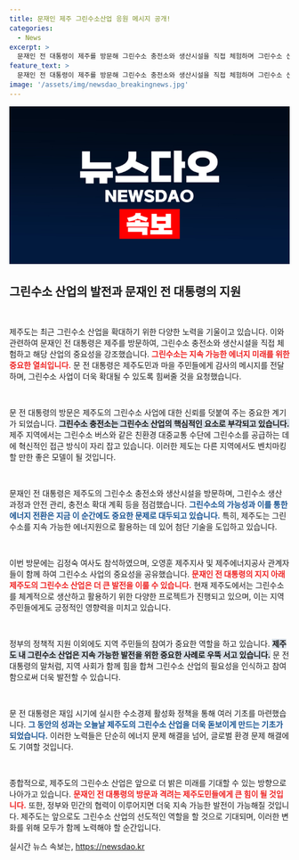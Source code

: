 ```yaml
---
title: 문재인 제주 그린수소산업 응원 메시지 공개!
categories:
  - News
excerpt: >
  문재인 전 대통령이 제주를 방문해 그린수소 충전소와 생산시설을 직접 체험하며 그린수소 산업 확대를 격려했습니다. 친환경 에너지 정책에 대한 지속적인 지지를 요청한 그의 발언은 제주도의 그린수소 사업에 큰 힘이 될 것으로 기대됩니다.
feature_text: >
  문재인 전 대통령이 제주를 방문해 그린수소 충전소와 생산시설을 직접 체험하며 그린수소 산업 확대를 격려했습니다. 친환경 에너지 정책에 대한 지속적인 지지를 요청한 그의 발언은 제주도의 그린수소 사업에 큰 힘이 될 것으로 기대됩니다.
image: '/assets/img/newsdao_breakingnews.jpg'
---
```


<p><img src="/assets/img/newsdao_breakingnews.jpg" alt="ranknews 속보" /></p>

<h2 data-ke-size="size26">그린수소 산업의 발전과 문재인 전 대통령의 지원</h2>

<p data-ke-size="size16">&nbsp;</p>

<p>제주도는 최근 그린수소 산업을 확대하기 위한 다양한 노력을 기울이고 있습니다. 이와 관련하여 문재인 전 대통령은 제주를 방문하여, 그린수소 충전소와 생산시설을 직접 체험하고 해당 산업의 중요성을 강조했습니다. <b><span style="color: #ee2323;">그린수소는 지속 가능한 에너지 미래를 위한 중요한 열쇠입니다.</span></b> 문 전 대통령은 제주도민과 마을 주민들에게 감사의 메시지를 전달하며, 그린수소 사업이 더욱 확대될 수 있도록 힘써줄 것을 요청했습니다.</p>

<p data-ke-size="size16">&nbsp;</p>

<p>문 전 대통령의 방문은 제주도의 그린수소 사업에 대한 신뢰를 덧붙여 주는 중요한 계기가 되었습니다. <b><span style="background-color: #21538527;">그린수소 충전소는 그린수소 산업의 핵심적인 요소로 부각되고 있습니다.</span></b> 제주 지역에서는 그린수소 버스와 같은 친환경 대중교통 수단에 그린수소를 공급하는 데에 혁신적인 접근 방식이 자리 잡고 있습니다. 이러한 제도는 다른 지역에서도 벤치마킹할 만한 좋은 모델이 될 것입니다.</p>

<p data-ke-size="size16">&nbsp;</p>

<p>문재인 전 대통령은 제주도의 그린수소 충전소와 생산시설을 방문하며, 그린수소 생산 과정과 안전 관리, 충전소 확대 계획 등을 점검했습니다. <b><span style="color: #1a5490;">그린수소의 가능성과 이를 통한 에너지 전환은 지금 이 순간에도 중요한 문제로 대두되고 있습니다.</span></b> 특히, 제주도는 그린수소를 지속 가능한 에너지원으로 활용하는 데 있어 첨단 기술을 도입하고 있습니다.</p>

<p data-ke-size="size16">&nbsp;</p>

<p>이번 방문에는 김정숙 여사도 참석하였으며, 오영훈 제주지사 및 제주에너지공사 관계자들이 함께 하여 그린수소 사업의 중요성을 공유했습니다. <b><span style="color: #ee2323;">문재인 전 대통령의 지지 아래 제주도의 그린수소 산업은 더 큰 발전을 이룰 수 있습니다.</span></b> 현재 제주도에서는 그린수소를 체계적으로 생산하고 활용하기 위한 다양한 프로젝트가 진행되고 있으며, 이는 지역 주민들에게도 긍정적인 영향력을 미치고 있습니다.</p>

<p data-ke-size="size16">&nbsp;</p>

<p>정부의 정책적 지원 이외에도 지역 주민들의 참여가 중요한 역할을 하고 있습니다. <b><span style="background-color: #21538527;">제주도 내 그린수소 산업은 지속 가능한 발전을 위한 중요한 사례로 우뚝 서고 있습니다.</span></b> 문 전 대통령의 말처럼, 지역 사회가 함께 힘을 합쳐 그린수소 산업의 필요성을 인식하고 참여함으로써 더욱 발전할 수 있습니다.</p>

<p data-ke-size="size16">&nbsp;</p>

<p>문 전 대통령은 재임 시기에 실시한 수소경제 활성화 정책을 통해 여러 기초를 마련했습니다. <b><span style="color: #1a5490;">그 동안의 성과는 오늘날 제주도의 그린수소 산업을 더욱 돋보이게 만드는 기초가 되었습니다.</span></b> 이러한 노력들은 단순히 에너지 문제 해결을 넘어, 글로벌 환경 문제 해결에도 기여할 것입니다.</p>

<p data-ke-size="size16">&nbsp;</p>

<p>종합적으로, 제주도의 그린수소 산업은 앞으로 더 밝은 미래를 기대할 수 있는 방향으로 나아가고 있습니다. <b><span style="color: #ee2323;">문재인 전 대통령의 방문과 격려는 제주도민들에게 큰 힘이 될 것입니다.</span></b> 또한, 정부와 민간의 협력이 이루어지면 더욱 지속 가능한 발전이 가능해질 것입니다. 제주도는 앞으로도 그린수소 산업의 선도적인 역할을 할 것으로 기대되며, 이러한 변화를 위해 모두가 함께 노력해야 할 순간입니다.</p>
실시간 뉴스 속보는, <a href="https://newsdao.kr" rel="dofollow">https://newsdao.kr</a>


